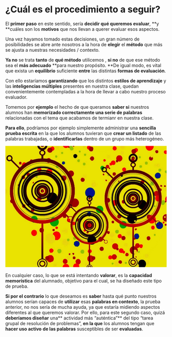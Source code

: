 # ¿Cuál es el procedimiento a seguir?

El **primer paso** en este sentido, sería **decidir qué queremos evaluar**, **y **cuáles son los **motivos** que nos llevan a querer evaluar esos aspectos.

Una vez hayamos tomado estas decisiones, un gran número de posibilidades se abre ante nosotros a la hora de **elegir** el **método** que más se ajusta a nuestras necesidades / contexto.

**Ya no** se trata **tanto** de **qué método** utilicemos , **si no** de que ese método sea el **más adecuado** **para nuestro propósito. **De igual modo, es vital que exista un **equilibrio** suficiente **entre** las distintas **formas de evaluación**.

Con ello estaríamos **garantizando** que los distintos **estilos de aprendizaje** y las **inteligencias múltiples** presentes en nuestra clase, quedan convenientemente contempladas a la hora de llevar a cabo nuestro proceso evaluador.

Tomemos por **ejemplo** el hecho de que queramos **saber si** nuestros alumnos han **memorizado **correctamente una serie de** palabras** relacionadas con el tema que acabamos de termianr en nuestra clase.

**Para ello**, podríamos por ejemplo simplemente administrar una **sencilla prueba escrita** en la que los alumnos tuvieran que **crear un listado** de las palabras trabajadas, o **identificarlas** dentro de un grupo más heterogéneo.

![](/assets/reason-53565_960_720.jpg)

En cualquier caso, lo que se está intentando **valorar**, es la **capacidad memorística** del alumnado, objetivo para el cual, se ha diseñado este tipo de prueba.

**Si por el contrario** lo que deseamos es **saber** hasta qué punto nuestros alumnos serían capaces de **utilizar** esas **palabras en contexto**, la prueba anterior, no nos sería de mucha ayuda, ya que estaría midiendo aspectos diferentes al que queremos valorar. Por ello, para este segundo caso, quizá **deberíamos diseñar** una** actividad más “auténtica”** del tipo “tarea grupal de resolución de problemas”, **en la que** los alumnos tengan que **hacer uso activo** **de las palabras** susceptibles de ser **evaluadas**.

